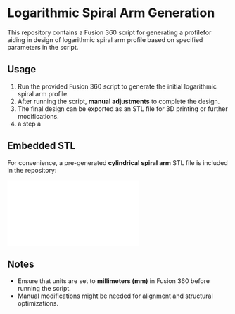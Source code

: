 # Logarithmic Spiral Arm Generation

This repository contains a Fusion 360 script for generating a profilefor aiding in design of logarithmic spiral arm profile based on specified parameters in the script.

## Usage
1. Run the provided Fusion 360 script to generate the initial logarithmic spiral arm profile.
2. After running the script, **manual adjustments** to complete the design. 
3. The final design can be exported as an STL file for 3D printing or further modifications.
4. a step a

## Embedded STL
For convenience, a pre-generated **cylindrical spiral arm** STL file is included in the repository:

![Logarithmic Spiral Arm](cylindrical_spiral_arm.stl)

## Notes
- Ensure that units are set to **millimeters (mm)** in Fusion 360 before running the script.
- Manual modifications might be needed for alignment and structural optimizations.



